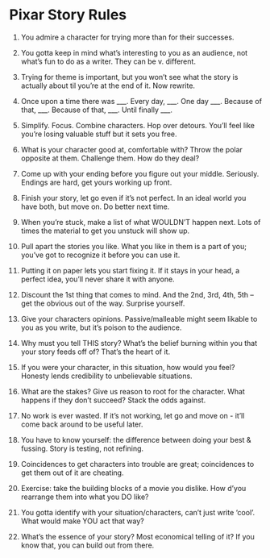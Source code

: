 # Pixar Story Rules

1. You admire a character for trying more than for their successes.

2. You gotta keep in mind what’s interesting to you as an audience, not what’s fun to do as a writer. They can be v. different.

3. Trying for theme is important, but you won’t see what the story is actually about til you’re at the end of it. Now rewrite.

4. Once upon a time there was ___. Every day, ___. One day ___. Because of that, ___. Because of that, ___. Until finally ___.

5.  Simplify. Focus. Combine characters. Hop over detours. You’ll feel like you’re losing valuable stuff but it sets you free.

6. What is your character good at, comfortable with? Throw the polar opposite at them. Challenge them. How do they deal?

7.  Come up with your ending before you figure out your middle. Seriously. Endings are hard, get yours working up front.

8. Finish your story, let go even if it’s not perfect. In an ideal world you have both, but move on. Do better next time.

9. When you’re stuck, make a list of what WOULDN’T happen next. Lots of times the material to get you unstuck will show up.

10. Pull apart the stories you like. What you like in them is a part of you; you’ve got to recognize it before you can use it.

11. Putting it on paper lets you start fixing it. If it stays in your head, a perfect idea, you’ll never share it with anyone.

12. Discount the 1st thing that comes to mind. And the 2nd, 3rd, 4th, 5th – get the obvious out of the way. Surprise yourself.

13. Give your characters opinions. Passive/malleable might seem likable to you as you write, but it’s poison to the audience.

14. Why must you tell THIS story? What’s the belief burning within you that your story feeds off of? That’s the heart of it.

15. If you were your character, in this situation, how would you feel? Honesty lends credibility to unbelievable situations.

16. What are the stakes? Give us reason to root for the character. What happens if they don’t succeed? Stack the odds against.

17. No work is ever wasted. If it’s not working, let go and move on - it’ll come back around to be useful later.

18. You have to know yourself: the difference between doing your best & fussing. Story is testing, not refining.

19. Coincidences to get characters into trouble are great; coincidences to get them out of it are cheating.

20. Exercise: take the building blocks of a movie you dislike. How d’you rearrange them into what you DO like?

21. You gotta identify with your situation/characters, can’t just write ‘cool’. What would make YOU act that way?

22. What’s the essence of your story? Most economical telling of it? If you know that, you can build out from there.

